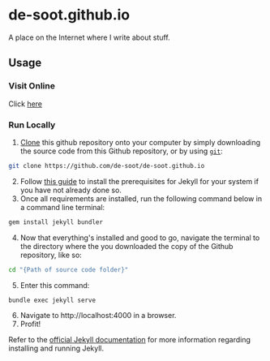 # de-soot.github.io

A place on the Internet where I write about stuff.

## Usage

### Visit Online

Click [here](https://de-soot.github.io)

### Run Locally

1) [Clone](https://docs.github.com/en/get-started/getting-started-with-git/about-remote-repositories) this github repository onto your computer by simply downloading the source code from this Github repository, or by using [`git`](https://git-scm.com):
```sh
git clone https://github.com/de-soot/de-soot.github.io
```
2) Follow [this guide](https://jekyllrb.com/docs/installation) to install the prerequisites for Jekyll for your system if you have not already done so.
3) Once all requirements are installed, run the following command below in a command line terminal:
```sh
gem install jekyll bundler
```
4) Now that everything's installed and good to go, navigate the terminal to the directory where the you downloaded the copy of the Github repository, like so:
```sh
cd "{Path of source code folder}"
```
5) Enter this command:
```sh
bundle exec jekyll serve
```
6) Navigate to http://localhost:4000 in a browser.
7) Profit!

Refer to the [official Jekyll documentation](https://jekyllrb.com/docs) for more information regarding installing and running Jekyll.
